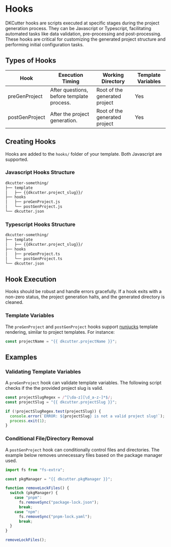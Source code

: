 # Hooks

DKCutter hooks are scripts executed at specific stages during the project generation process. They can be Javascript or Typescript, facilitating automated tasks like data validation, pre-processing and post-processing. These hooks are critical for customizing the generated project structure and performing initial configuration tasks.

## Types of Hooks

| Hook           | Execution Timing                          | Working Directory             | Template Variables |
| -------------- | ----------------------------------------- | ----------------------------- | ------------------ |
| preGenProject  | After questions, before template process. | Root of the generated project | Yes                |
| postGenProject | After the project generation.             | Root of the generated project | Yes                |

## Creating Hooks

Hooks are added to the `hooks/` folder of your template. Both Javascript are supported.

### Javascript Hooks Structure

```bash
dkcutter-something/
├── template
│   ├── {{dkcutter.project_slug}}/
├── hooks
│   ├── preGenProject.js
│   └── postGenProject.js
└── dkcutter.json
```

### Typescript Hooks Structure

```bash
dkcutter-something/
├── template
│   ├── {{dkcutter.project_slug}}/
├── hooks
│   ├── preGenProject.ts
│   └── postGenProject.ts
└── dkcutter.json
```

## Hook Execution

Hooks should be robust and handle errors gracefully. If a hook exits with a non-zero status, the project generation halts, and the generated directory is cleaned.

### Template Variables

The `preGenProject` and `postGenProject` hooks support [nunjucks](https://github.com/mozilla/nunjucks) template rendering, similar to project templates. For instance:

```js
const projectName = "{{ dkcutter.projectName }}";
```

## Examples

### Validating Template Variables

A `preGenProject` hook can validate template variables. The following script checks if the the provided project slug is valid.

```js
const projectSlugRegex = /^[\da-z][\d_a-z-]*$/;
const projectSlug = "{{ dkcutter.projectSlug }}";

if (!projectSlugRegex.test(projectSlug)) {
  console.error(`ERROR: ${projectSlug} is not a valid project slug!`);
  process.exit(1);
}
```

### Conditional File/Directory Removal

A `postGenProject` hook can conditionally control files and directories. The example below removes unnecessary files based on the package manager used.

```js
import fs from "fs-extra";

const pkgManager = "{{ dkcutter.pkgManager }}";

function removeLockFiles() {
  switch (pkgManager) {
    case "pnpm":
      fs.removeSync("package-lock.json");
      break;
    case "npm":
      fs.removeSync("pnpm-lock.yaml");
      break;
  }
}

removeLockFiles();
```
